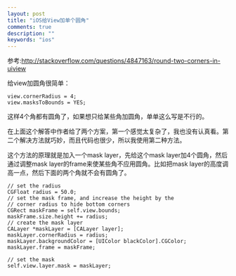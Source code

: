 ```yaml
---
layout: post
title: "iOS给View加单个圆角"
comments: true
description: ""
keywords: "ios"
---
```



参考:<http://stackoverflow.com/questions/4847163/round-two-corners-in-uiview>

给view加圆角很简单：

    view.cornerRadius = 4;
    view.masksToBounds = YES;

这样4个角都有圆角了，如果想只给某些角加圆角，单单这么写是不行的。

在上面这个解答中作者给了两个方案，第一个感觉太复杂了，我也没有认真看。第二个解决方法就巧妙，而且代码也很少，所以我使用第二种方法。

这个方法的原理就是加入一个mask layer，先给这个mask layer加4个圆角，然后通过调整mask layer的frame来使某些角不应用圆角。比如把mask layer的高度调高一点，然后下面的两个角就不会有圆角了。

    // set the radius
    CGFloat radius = 50.0;
    // set the mask frame, and increase the height by the
    // corner radius to hide bottom corners
    CGRect maskFrame = self.view.bounds;
    maskFrame.size.height += radius;
    // create the mask layer
    CALayer *maskLayer = [CALayer layer];
    maskLayer.cornerRadius = radius;
    maskLayer.backgroundColor = [UIColor blackColor].CGColor;
    maskLayer.frame = maskFrame;

    // set the mask
    self.view.layer.mask = maskLayer;
